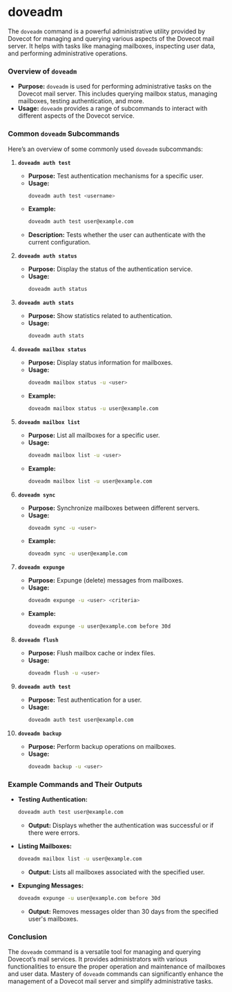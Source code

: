 # doveadm 

The `doveadm` command is a powerful administrative utility provided by Dovecot for managing and querying various aspects of the Dovecot mail server. It helps with tasks like managing mailboxes, inspecting user data, and performing administrative operations.

### Overview of `doveadm`

- **Purpose:** `doveadm` is used for performing administrative tasks on the Dovecot mail server. This includes querying mailbox status, managing mailboxes, testing authentication, and more.
- **Usage:** `doveadm` provides a range of subcommands to interact with different aspects of the Dovecot service.

### Common `doveadm` Subcommands

Here’s an overview of some commonly used `doveadm` subcommands:

1. **`doveadm auth test`**
   - **Purpose:** Test authentication mechanisms for a specific user.
   - **Usage:**
     ```sh
     doveadm auth test <username>
     ```
   - **Example:**
     ```sh
     doveadm auth test user@example.com
     ```
   - **Description:** Tests whether the user can authenticate with the current configuration.

2. **`doveadm auth status`**
   - **Purpose:** Display the status of the authentication service.
   - **Usage:**
     ```sh
     doveadm auth status
     ```

3. **`doveadm auth stats`**
   - **Purpose:** Show statistics related to authentication.
   - **Usage:**
     ```sh
     doveadm auth stats
     ```

4. **`doveadm mailbox status`**
   - **Purpose:** Display status information for mailboxes.
   - **Usage:**
     ```sh
     doveadm mailbox status -u <user>
     ```
   - **Example:**
     ```sh
     doveadm mailbox status -u user@example.com
     ```

5. **`doveadm mailbox list`**
   - **Purpose:** List all mailboxes for a specific user.
   - **Usage:**
     ```sh
     doveadm mailbox list -u <user>
     ```
   - **Example:**
     ```sh
     doveadm mailbox list -u user@example.com
     ```

6. **`doveadm sync`**
   - **Purpose:** Synchronize mailboxes between different servers.
   - **Usage:**
     ```sh
     doveadm sync -u <user>
     ```
   - **Example:**
     ```sh
     doveadm sync -u user@example.com
     ```

7. **`doveadm expunge`**
   - **Purpose:** Expunge (delete) messages from mailboxes.
   - **Usage:**
     ```sh
     doveadm expunge -u <user> <criteria>
     ```
   - **Example:**
     ```sh
     doveadm expunge -u user@example.com before 30d
     ```

8. **`doveadm flush`**
   - **Purpose:** Flush mailbox cache or index files.
   - **Usage:**
     ```sh
     doveadm flush -u <user>
     ```

9. **`doveadm auth test`**
   - **Purpose:** Test authentication for a user.
   - **Usage:**
     ```sh
     doveadm auth test user@example.com
     ```

10. **`doveadm backup`**
    - **Purpose:** Perform backup operations on mailboxes.
    - **Usage:**
      ```sh
      doveadm backup -u <user>
      ```

### Example Commands and Their Outputs

- **Testing Authentication:**
  ```sh
  doveadm auth test user@example.com
  ```
  - **Output:** Displays whether the authentication was successful or if there were errors.

- **Listing Mailboxes:**
  ```sh
  doveadm mailbox list -u user@example.com
  ```
  - **Output:** Lists all mailboxes associated with the specified user.

- **Expunging Messages:**
  ```sh
  doveadm expunge -u user@example.com before 30d
  ```
  - **Output:** Removes messages older than 30 days from the specified user's mailboxes.

### Conclusion

The `doveadm` command is a versatile tool for managing and querying Dovecot’s mail services. It provides administrators with various functionalities to ensure the proper operation and maintenance of mailboxes and user data. Mastery of `doveadm` commands can significantly enhance the management of a Dovecot mail server and simplify administrative tasks.
